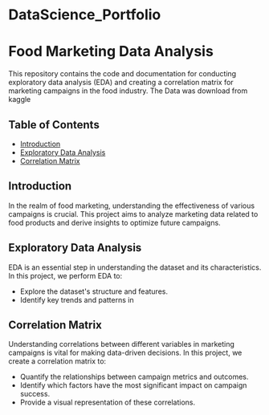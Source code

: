 # DataScience_Portfolio
# Food Marketing Data Analysis

This repository contains the code and documentation for conducting exploratory data analysis (EDA) and creating a correlation matrix for marketing campaigns in the food industry.
The Data was download from kaggle

## Table of Contents
- [Introduction](#introduction)
- [Exploratory Data Analysis](#exploratory-data-analysis)
- [Correlation Matrix](#correlation-matrix)

## Introduction

In the realm of food marketing, understanding the effectiveness of various campaigns is crucial. This project aims to analyze marketing data related to food products and derive insights to optimize future campaigns.

## Exploratory Data Analysis

EDA is an essential step in understanding the dataset and its characteristics. In this project, we perform EDA to:
- Explore the dataset's structure and features.
- Identify key trends and patterns in

## Correlation Matrix

Understanding correlations between different variables in marketing campaigns is vital for making data-driven decisions. In this project, we create a correlation matrix to:

- Quantify the relationships between campaign metrics and outcomes.
- Identify which factors have the most significant impact on campaign success.
- Provide a visual representation of these correlations.
